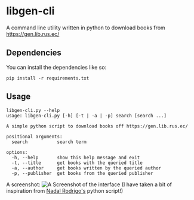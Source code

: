 # libgen-cli

A command line utility written in python to download books from https://gen.lib.rus.ec/

## Dependencies
You can install the dependencies like so:
```
pip install -r requirements.txt
```
## Usage
```
libgen-cli.py --help
usage: libgen-cli.py [-h] [-t | -a | -p] search [search ...]        

A simple python script to download books off https://gen.lib.rus.ec/

positional arguments:
  search           search term

options:
  -h, --help       show this help message and exit
  -t, --title      get books with the queried title
  -a, --author     get books written by the queried author
  -p, --publisher  get books from the queried publisher
```
A screenshot:
![A Screenshot of the interface](http://github.com/Mcube728/libgen-cli/interface.png)
(I have taken a bit of inspiration from <a href="https://github.com/NadalVRoMa/PyLibGen">Nadal Rodrigo's</a> python script!)